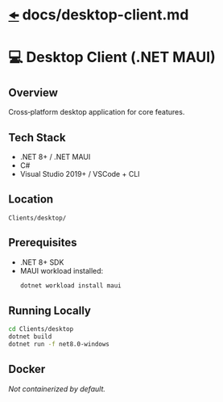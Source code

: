 # [`🠜`](/README.md) docs/desktop-client.md

# 💻 Desktop Client (.NET MAUI)

## Overview
Cross‐platform desktop application for core features.

## Tech Stack
- .NET 8+ / .NET MAUI
- C#
- Visual Studio 2019+ / VSCode + CLI

## Location
`Clients/desktop/`

## Prerequisites
- .NET 8+ SDK
- MAUI workload installed:
  ```bash
  dotnet workload install maui
  ```

## Running Locally
```bash
cd Clients/desktop
dotnet build
dotnet run -f net8.0-windows
```

## Docker
_Not containerized by default._
